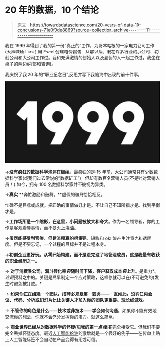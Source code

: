 # 20 年的数据，10 个结论

> 原文：<https://towardsdatascience.com/20-years-of-data-10-conclusions-71e0f0de8869?source=collection_archive---------11----------------------->

我在 1999 年得到了我的第一份“真正的”工作，为哥本哈根的一家电力公司工作(大声喊给 Lars ),用 Excel 创建电价报告。从那以后，我在许多行业的小公司、初创公司和大公司工作过。我和充满激情的创始人以及雇佣的人一起工作过，我坐在桌子的两边(内部和咨询)。

我庆祝了我 20 年的“职业纪念日”,反思并写下我脑海中出现的前十件事。

![](img/2841c937c3e0ccbc1a54ac5be8ed92e5.png)

**→没有疯狂的数据科学泡沫在继续**。最疯狂的是:15 年前，大公司通常只有少数数据科学家(或我们过去常说的“数据矿工”)，但却有数百名营销人员(不是针对营销人员！).如今，拥有 100 名数据科学家并不被视为异类。

**→真实** **奔忙激励和鼓舞。**虚假的骗局恰恰相反。

忙碌不是目标或成就。把正确的事情做好才是。不让自己不知所措才是。找到平衡才是。

**→工作场所是一个缩影，在这里，小问题被放大和夸大**。作为一名领导者，你的工作是客观看待事情，而不是火上浇油。

**→虽然能感觉到官僚，但是流程真的很重要**。短跑和 okr 能产生注意力和透明度。但是不要忘记，一个过程的目标并不是过程本身。

**→初创企业更好玩。从零开始构建，而不是没完没了地管理成员，这是我最有收获的职业经历之一。**

→ **对于消费类公司，漏斗转化率*将*随时间下降，客户获取成本*将*上升**。是重力*。*这是*预料之中的。关键是尽早制定一个应对策略，这样你就可以在(不可避免的)发生时避免被打败。*

→ **如果你正在组建一个团队，招聘必须是第一要务——一直如此。没有任何会议、代码、分析或幻灯片比让关键人才加入你的团队更重要。玩长线游戏。**

→ **不管你的角色是什么——技术或非技术——学会如何沟通**。如果你不能有效地交流你的想法，你就不会充分发挥你的潜力。就这么简单。

→ **商业世界已经从对数据科学的怀疑(见我的第一点)到在**完全接受它。但我们不要完全丢掉怀疑态度。最近[人工智能蛇油](https://m.signalvnoise.com/the-ai-apocalypse-is-already-here-3bd3267cc151)的激增就是一个很好的例子——在传单上贴上人工智能标签不会自动使产品变得有用或可信。